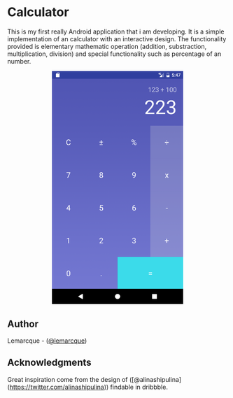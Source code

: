 # Calculator
This is my first really Android application that i am developing.
It is a simple implementation of an calculator with an interactive design.
The functionality provided is elementary mathematic operation (addition, substraction, multiplication, division) and special functionality such as percentage of an number.

<p align="center">
	<img src="https://raw.githubusercontent.com/lemarcque/calculator/master/screenshot.png" width="300"/>
</p>

## Author
Lemarcque - ([@lemarcque](https://twitter.com/lemarcque))

## Acknowledgments
Great inspiration come from the design of ([@alinashipulina] (https://twitter.com/alinashipulina))
findable in dribbble.
